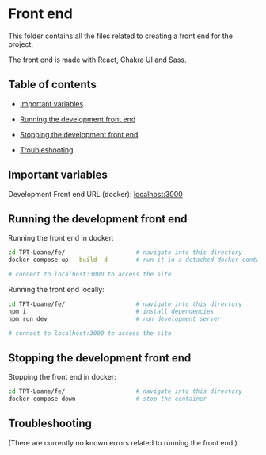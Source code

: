 # Front end

This folder contains all the files related to creating a front end for the
project.

The front end is made with React, Chakra UI and Sass.

## Table of contents

- [Important variables](#important-variables)

- [Running the development front end](#running-the-development-front-end)

- [Stopping the development front end](#stopping-the-development-front-end)

- [Troubleshooting](#troubleshooting)

## Important variables

Development Front end URL (docker): [localhost:3000](http://localhost:3000)

## Running the development front end

Running the front end in docker:

```bash
cd TPT-Loane/fe/                    # navigate into this directory
docker-compose up --build -d        # run it in a detached docker container

# connect to localhost:3000 to access the site
```

Running the front end locally:

```bash
cd TPT-Loane/fe/                    # navigate into this directory
npm i                               # install dependencies
npm run dev                         # run development server

# connect to localhost:3000 to access the site
```

## Stopping the development front end

Stopping the front end in docker:

```bash
cd TPT-Loane/fe/                    # navigate into this directory
docker-compose down                 # stop the container
```

## Troubleshooting

(There are currently no known errors related to running the front end.)
